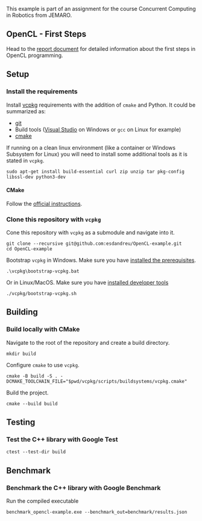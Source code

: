This example is part of an assignment for the course Concurrent Computing in
Robotics from JEMARO.

## OpenCL - First Steps
Head to the [report
document](https://gitlab.com/jemaro/concurrent-computing-in-robotics/opencl-essay/-/raw/main/Essay_Group_4_Assignment_2_Gimenez_Andreu_OpenCL.pdf)
for detailed information about the first steps in OpenCL programming.
## Setup
### Install the requirements
Install [vcpkg](https://github.com/microsoft/vcpkg) requirements with the
addition of `cmake` and Python. It could be summarized as:
- [git](https://git-scm.com/downloads)
- Build tools ([Visual
  Studio](https://docs.microsoft.com/en-us/visualstudio/install/install-visual-studio)
  on Windows or `gcc` on Linux for example)
- [cmake](#cmake)

If running on a clean linux environment (like a container or Windows Subsystem
for Linux) you will need to install some additional tools as it is stated in
`vcpkg`.
```
sudo apt-get install build-essential curl zip unzip tar pkg-config libssl-dev python3-dev
```
#### CMake
Follow the [official instructions](https://cmake.org/install/).

### Clone this repository with `vcpkg`

Cone this repository with `vcpkg` as a submodule and navigate into it.
```
git clone --recursive git@github.com:esdandreu/OpenCL-example.git
cd OpenCL-example
```

Bootstrap `vcpkg` in Windows. Make sure you have [installed the
prerequisites](https://github.com/microsoft/vcpkg).
```
.\vcpkg\bootstrap-vcpkg.bat
```

Or in Linux/MacOS. Make sure you have [installed developer
tools](https://github.com/microsoft/vcpkg)
```
./vcpkg/bootstrap-vcpkg.sh
```

## Building

### Build locally with CMake
Navigate to the root of the repository and create a build directory.
```
mkdir build
```

Configure `cmake` to use `vcpkg`.
```
cmake -B build -S . -DCMAKE_TOOLCHAIN_FILE="$pwd/vcpkg/scripts/buildsystems/vcpkg.cmake"
```

Build the project.
```
cmake --build build
```

## Testing

### Test the C++ library with Google Test

```
ctest --test-dir build
```

## Benchmark

### Benchmark the C++ library with Google Benchmark

Run the compiled executable
```
benchmark_opencl-example.exe --benchmark_out=benchmark/results.json
```